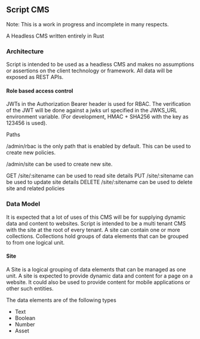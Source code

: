 ## Script CMS 

Note: This is a work in progress and incomplete in many respects. 

A Headless CMS written entirely in Rust

### Architecture

Script is intended to be used as a headless CMS and makes no assumptions or assertions on the client technology or framework.
All data will be exposed as REST APIs.

#### Role based access control

JWTs in the Authorization Bearer header is used for RBAC. The verification of the JWT will be done against a jwks url specified in the JWKS_URL environment variable. (For development, HMAC + SHA256 with the key as 123456 is used). 

Paths

/admin/rbac is the only path that is enabled by default. This can be used to create new policies. 

/admin/site can be used to create new site. 

GET /site/:sitename can be used to read site details
PUT /site/:sitename can be used to update site details
DELETE /site/:sitename can be used to delete site and related policies


### Data Model

It is expected that a lot of uses of this CMS will be for supplying dynamic data and content to websites. Script is intended to be a multi tenant CMS with the site at the root of every tenant. A site can contain one or more collections. Collections hold groups of data elements that can be grouped to from one logical unit.

#### Site

A Site is a logical grouping of data elements that can be managed as one unit. A site is expected to provide dynamic data and content for a page on a website. It could also be used to provide content for mobile applications or other such entities. 


The data elements are of the following types

* Text
* Boolean
* Number
* Asset


